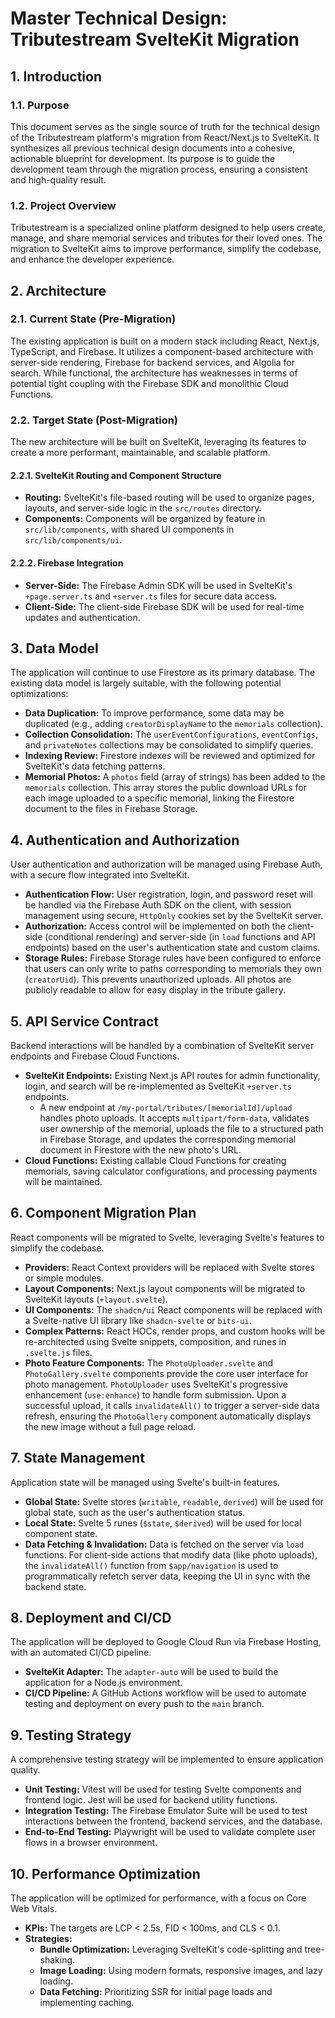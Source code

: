 # Master Technical Design: Tributestream SvelteKit Migration

## 1. Introduction

### 1.1. Purpose

This document serves as the single source of truth for the technical design of the Tributestream platform's migration from React/Next.js to SvelteKit. It synthesizes all previous technical design documents into a cohesive, actionable blueprint for development. Its purpose is to guide the development team through the migration process, ensuring a consistent and high-quality result.

### 1.2. Project Overview

Tributestream is a specialized online platform designed to help users create, manage, and share memorial services and tributes for their loved ones. The migration to SvelteKit aims to improve performance, simplify the codebase, and enhance the developer experience.

## 2. Architecture

### 2.1. Current State (Pre-Migration)

The existing application is built on a modern stack including React, Next.js, TypeScript, and Firebase. It utilizes a component-based architecture with server-side rendering, Firebase for backend services, and Algolia for search. While functional, the architecture has weaknesses in terms of potential tight coupling with the Firebase SDK and monolithic Cloud Functions.

### 2.2. Target State (Post-Migration)

The new architecture will be built on SvelteKit, leveraging its features to create a more performant, maintainable, and scalable platform.

#### 2.2.1. SvelteKit Routing and Component Structure

-   **Routing:** SvelteKit's file-based routing will be used to organize pages, layouts, and server-side logic in the `src/routes` directory.
-   **Components:** Components will be organized by feature in `src/lib/components`, with shared UI components in `src/lib/components/ui`.

#### 2.2.2. Firebase Integration

-   **Server-Side:** The Firebase Admin SDK will be used in SvelteKit's `+page.server.ts` and `+server.ts` files for secure data access.
-   **Client-Side:** The client-side Firebase SDK will be used for real-time updates and authentication.

## 3. Data Model

The application will continue to use Firestore as its primary database. The existing data model is largely suitable, with the following potential optimizations:

-   **Data Duplication:** To improve performance, some data may be duplicated (e.g., adding `creatorDisplayName` to the `memorials` collection).
-   **Collection Consolidation:** The `userEventConfigurations`, `eventConfigs`, and `privateNotes` collections may be consolidated to simplify queries.
-   **Indexing Review:** Firestore indexes will be reviewed and optimized for SvelteKit's data fetching patterns.
-   **Memorial Photos:** A `photos` field (array of strings) has been added to the `memorials` collection. This array stores the public download URLs for each image uploaded to a specific memorial, linking the Firestore document to the files in Firebase Storage.

## 4. Authentication and Authorization

User authentication and authorization will be managed using Firebase Auth, with a secure flow integrated into SvelteKit.

-   **Authentication Flow:** User registration, login, and password reset will be handled via the Firebase Auth SDK on the client, with session management using secure, `HttpOnly` cookies set by the SvelteKit server.
-   **Authorization:** Access control will be implemented on both the client-side (conditional rendering) and server-side (in `load` functions and API endpoints) based on the user's authentication state and custom claims.
-   **Storage Rules:** Firebase Storage rules have been configured to enforce that users can only write to paths corresponding to memorials they own (`creatorUid`). This prevents unauthorized uploads. All photos are publicly readable to allow for easy display in the tribute gallery.

## 5. API Service Contract

Backend interactions will be handled by a combination of SvelteKit server endpoints and Firebase Cloud Functions.

-   **SvelteKit Endpoints:** Existing Next.js API routes for admin functionality, login, and search will be re-implemented as SvelteKit `+server.ts` endpoints.
    -   A new endpoint at `/my-portal/tributes/[memorialId]/upload` handles photo uploads. It accepts `multipart/form-data`, validates user ownership of the memorial, uploads the file to a structured path in Firebase Storage, and updates the corresponding memorial document in Firestore with the new photo's URL.
-   **Cloud Functions:** Existing callable Cloud Functions for creating memorials, saving calculator configurations, and processing payments will be maintained.

## 6. Component Migration Plan

React components will be migrated to Svelte, leveraging Svelte's features to simplify the codebase.

-   **Providers:** React Context providers will be replaced with Svelte stores or simple modules.
-   **Layout Components:** Next.js layout components will be migrated to SvelteKit layouts (`+layout.svelte`).
-   **UI Components:** The `shadcn/ui` React components will be replaced with a Svelte-native UI library like `shadcn-svelte` or `bits-ui`.
-   **Complex Patterns:** React HOCs, render props, and custom hooks will be re-architected using Svelte snippets, composition, and runes in `.svelte.js` files.
-   **Photo Feature Components:** The `PhotoUploader.svelte` and `PhotoGallery.svelte` components provide the core user interface for photo management. `PhotoUploader` uses SvelteKit's progressive enhancement (`use:enhance`) to handle form submission. Upon a successful upload, it calls `invalidateAll()` to trigger a server-side data refresh, ensuring the `PhotoGallery` component automatically displays the new image without a full page reload.

## 7. State Management

Application state will be managed using Svelte's built-in features.

-   **Global State:** Svelte stores (`writable`, `readable`, `derived`) will be used for global state, such as the user's authentication status.
-   **Local State:** Svelte 5 runes (`$state`, `$derived`) will be used for local component state.
-   **Data Fetching & Invalidation:** Data is fetched on the server via `load` functions. For client-side actions that modify data (like photo uploads), the `invalidateAll()` function from `$app/navigation` is used to programmatically refetch server data, keeping the UI in sync with the backend state.

## 8. Deployment and CI/CD

The application will be deployed to Google Cloud Run via Firebase Hosting, with an automated CI/CD pipeline.

-   **SvelteKit Adapter:** The `adapter-auto` will be used to build the application for a Node.js environment.
-   **CI/CD Pipeline:** A GitHub Actions workflow will be used to automate testing and deployment on every push to the `main` branch.

## 9. Testing Strategy

A comprehensive testing strategy will be implemented to ensure application quality.

-   **Unit Testing:** Vitest will be used for testing Svelte components and frontend logic. Jest will be used for backend utility functions.
-   **Integration Testing:** The Firebase Emulator Suite will be used to test interactions between the frontend, backend services, and the database.
-   **End-to-End Testing:** Playwright will be used to validate complete user flows in a browser environment.

## 10. Performance Optimization

The application will be optimized for performance, with a focus on Core Web Vitals.

-   **KPIs:** The targets are LCP < 2.5s, FID < 100ms, and CLS < 0.1.
-   **Strategies:**
    -   **Bundle Optimization:** Leveraging SvelteKit's code-splitting and tree-shaking.
    -   **Image Loading:** Using modern formats, responsive images, and lazy loading.
    -   **Data Fetching:** Prioritizing SSR for initial page loads and implementing caching.